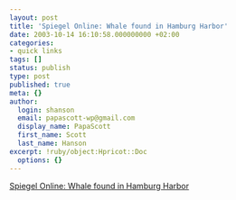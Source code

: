 ```yaml
---
layout: post
title: 'Spiegel Online: Whale found in Hamburg Harbor'
date: 2003-10-14 16:10:58.000000000 +02:00
categories:
- quick links
tags: []
status: publish
type: post
published: true
meta: {}
author:
  login: shanson
  email: papascott-wp@gmail.com
  display_name: PapaScott
  first_name: Scott
  last_name: Hanson
excerpt: !ruby/object:Hpricot::Doc
  options: {}
---
```

<p><a title="12 tons, 12 meters long, dead, and smelly" href="http://www.spiegel.de/wissenschaft/erde/0,1518,269754,00.html">Spiegel Online: Whale found in Hamburg Harbor</a></p>
